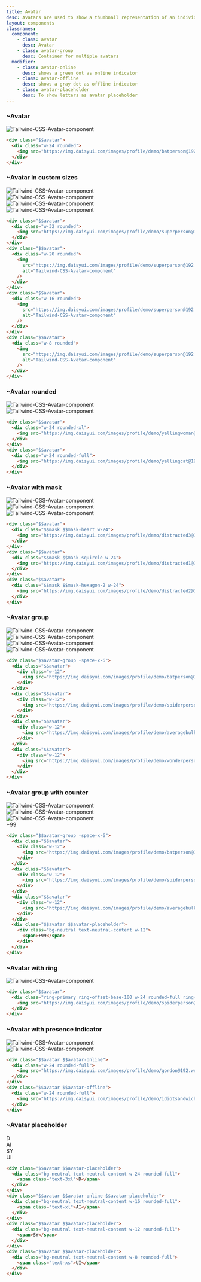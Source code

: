 ```yaml
---
title: Avatar
desc: Avatars are used to show a thumbnail representation of an individual or business in the interface.
layout: components
classnames:
  component:
    - class: avatar
      desc: Avatar
    - class: avatar-group
      desc: Container for multiple avatars
  modifier:
    - class: avatar-online
      desc: shows a green dot as online indicator
    - class: avatar-offline
      desc: shows a gray dot as offline indicator
    - class: avatar-placeholder
      desc: To show letters as avatar placeholder
---
```


<script>
  import Component from "$components/Component.svelte"
  import Translate from "$components/Translate.svelte"
</script>

### ~Avatar

<div class="avatar">
  <div class="w-24 rounded bg-base-300">
    <img src="https://img.daisyui.com/images/profile/demo/batperson@192.webp" alt="Tailwind-CSS-Avatar-component" />
  </div>
</div>

```html
<div class="$$avatar">
  <div class="w-24 rounded">
    <img src="https://img.daisyui.com/images/profile/demo/batperson@192.webp" />
  </div>
</div>
```

### ~Avatar in custom sizes

<div class="avatar">
  <div class="w-24 rounded bg-base-300">
    <img src="https://img.daisyui.com/images/profile/demo/superperson@192.webp" alt="Tailwind-CSS-Avatar-component" />
  </div>
</div>
<div class="avatar">
  <div class="w-16 rounded bg-base-300">
    <img src="https://img.daisyui.com/images/profile/demo/superperson@192.webp" alt="Tailwind-CSS-Avatar-component" />
  </div>
</div>
<div class="avatar">
  <div class="w-12 rounded bg-base-300">
    <img src="https://img.daisyui.com/images/profile/demo/superperson@192.webp" alt="Tailwind-CSS-Avatar-component" />
  </div>
</div>
<div class="avatar">
  <div class="w-8 rounded bg-base-300">
    <img src="https://img.daisyui.com/images/profile/demo/superperson@192.webp" alt="Tailwind-CSS-Avatar-component" />
  </div>
</div>

```html
<div class="$$avatar">
  <div class="w-32 rounded">
    <img src="https://img.daisyui.com/images/profile/demo/superperson@192.webp" />
  </div>
</div>
<div class="$$avatar">
  <div class="w-20 rounded">
    <img
      src="https://img.daisyui.com/images/profile/demo/superperson@192.webp"
      alt="Tailwind-CSS-Avatar-component"
    />
  </div>
</div>
<div class="$$avatar">
  <div class="w-16 rounded">
    <img
      src="https://img.daisyui.com/images/profile/demo/superperson@192.webp"
      alt="Tailwind-CSS-Avatar-component"
    />
  </div>
</div>
<div class="$$avatar">
  <div class="w-8 rounded">
    <img
      src="https://img.daisyui.com/images/profile/demo/superperson@192.webp"
      alt="Tailwind-CSS-Avatar-component"
    />
  </div>
</div>
```

### ~Avatar rounded

<div class="avatar">
  <div class="w-24 rounded-xl bg-base-300">
    <img src="https://img.daisyui.com/images/profile/demo/yellingwoman@192.webp" alt="Tailwind-CSS-Avatar-component" />
  </div>
</div>
<div class="avatar">
  <div class="w-24 rounded-full bg-base-300">
    <img src="https://img.daisyui.com/images/profile/demo/yellingcat@192.webp" alt="Tailwind-CSS-Avatar-component" />
  </div>
</div>

```html
<div class="$$avatar">
  <div class="w-24 rounded-xl">
    <img src="https://img.daisyui.com/images/profile/demo/yellingwoman@192.webp" />
  </div>
</div>
<div class="$$avatar">
  <div class="w-24 rounded-full">
    <img src="https://img.daisyui.com/images/profile/demo/yellingcat@192.webp" />
  </div>
</div>
```

### ~Avatar with mask

<div class="avatar">
  <div class="w-24 mask mask-heart bg-base-300">
    <img src="https://img.daisyui.com/images/profile/demo/distracted3@192.webp" alt="Tailwind-CSS-Avatar-component" />
  </div>
</div>
<div class="avatar">
  <div class="w-24 mask mask-squircle bg-base-300">
    <img src="https://img.daisyui.com/images/profile/demo/distracted1@192.webp" alt="Tailwind-CSS-Avatar-component" />
  </div>
</div>
<div class="avatar">
  <div class="w-24 mask mask-hexagon-2 bg-base-300">
    <img src="https://img.daisyui.com/images/profile/demo/distracted2@192.webp" alt="Tailwind-CSS-Avatar-component" />
  </div>
</div>

```html
<div class="$$avatar">
  <div class="$$mask $$mask-heart w-24">
    <img src="https://img.daisyui.com/images/profile/demo/distracted3@192.webp" />
  </div>
</div>
<div class="$$avatar">
  <div class="$$mask $$mask-squircle w-24">
    <img src="https://img.daisyui.com/images/profile/demo/distracted1@192.webp" />
  </div>
</div>
<div class="$$avatar">
  <div class="$$mask $$mask-hexagon-2 w-24">
    <img src="https://img.daisyui.com/images/profile/demo/distracted2@192.webp" />
  </div>
</div>
```

### ~Avatar group

<div class="avatar-group -space-x-6">
  <div class="avatar">
    <div class="w-12 bg-base-300">
      <img src="https://img.daisyui.com/images/profile/demo/batperson@192.webp" alt="Tailwind-CSS-Avatar-component" />
    </div>
  </div>
  <div class="avatar">
    <div class="w-12 bg-base-300">
      <img src="https://img.daisyui.com/images/profile/demo/spiderperson@192.webp" alt="Tailwind-CSS-Avatar-component" />
    </div>
  </div>
  <div class="avatar">
    <div class="w-12 bg-base-300">
      <img src="https://img.daisyui.com/images/profile/demo/averagebulk@192.webp" alt="Tailwind-CSS-Avatar-component" />
    </div>
  </div>
  <div class="avatar">
    <div class="w-12 bg-base-300">
      <img src="https://img.daisyui.com/images/profile/demo/wonderperson@192.webp" alt="Tailwind-CSS-Avatar-component" />
    </div>
  </div>
</div>

```html
<div class="$$avatar-group -space-x-6">
  <div class="$$avatar">
    <div class="w-12">
      <img src="https://img.daisyui.com/images/profile/demo/batperson@192.webp" />
    </div>
  </div>
  <div class="$$avatar">
    <div class="w-12">
      <img src="https://img.daisyui.com/images/profile/demo/spiderperson@192.webp" />
    </div>
  </div>
  <div class="$$avatar">
    <div class="w-12">
      <img src="https://img.daisyui.com/images/profile/demo/averagebulk@192.webp" />
    </div>
  </div>
  <div class="$$avatar">
    <div class="w-12">
      <img src="https://img.daisyui.com/images/profile/demo/wonderperson@192.webp" />
    </div>
  </div>
</div>
```

### ~Avatar group with counter

<div class="avatar-group -space-x-6">
  <div class="avatar">
    <div class="w-12  bg-base-300">
      <img src="https://img.daisyui.com/images/profile/demo/batperson@192.webp" alt="Tailwind-CSS-Avatar-component" />
    </div>
  </div>
  <div class="avatar">
    <div class="w-12  bg-base-300">
      <img src="https://img.daisyui.com/images/profile/demo/spiderperson@192.webp" alt="Tailwind-CSS-Avatar-component" />
    </div>
  </div>
  <div class="avatar">
    <div class="w-12  bg-base-300">
      <img src="https://img.daisyui.com/images/profile/demo/averagebulk@192.webp" alt="Tailwind-CSS-Avatar-component" />
    </div>
  </div>
  <div class="avatar avatar-placeholder">
    <div class="w-12 bg-neutral text-neutral-content">
      <span>+99</span>
    </div>
  </div>
</div>

```html
<div class="$$avatar-group -space-x-6">
  <div class="$$avatar">
    <div class="w-12">
      <img src="https://img.daisyui.com/images/profile/demo/batperson@192.webp" />
    </div>
  </div>
  <div class="$$avatar">
    <div class="w-12">
      <img src="https://img.daisyui.com/images/profile/demo/spiderperson@192.webp" />
    </div>
  </div>
  <div class="$$avatar">
    <div class="w-12">
      <img src="https://img.daisyui.com/images/profile/demo/averagebulk@192.webp" />
    </div>
  </div>
  <div class="$$avatar $$avatar-placeholder">
    <div class="bg-neutral text-neutral-content w-12">
      <span>+99</span>
    </div>
  </div>
</div>
```

### ~Avatar with ring

<div class="avatar">
  <div class="w-24 rounded-full ring-2 ring-primary ring-offset-base-100 ring-offset-2">
    <img src="https://img.daisyui.com/images/profile/demo/spiderperson@192.webp" alt="Tailwind-CSS-Avatar-component" />
  </div>
</div>

```html
<div class="$$avatar">
  <div class="ring-primary ring-offset-base-100 w-24 rounded-full ring-2 ring-offset-2">
    <img src="https://img.daisyui.com/images/profile/demo/spiderperson@192.webp" />
  </div>
</div>
```

### ~Avatar with presence indicator

<div class="avatar avatar-online">
  <div class="w-24 rounded-full bg-base-300">
    <img src="https://img.daisyui.com/images/profile/demo/gordon@192.webp" alt="Tailwind-CSS-Avatar-component" />
  </div>
</div>
<div class="avatar avatar-offline">
  <div class="w-24 rounded-full bg-base-300">
    <img src="https://img.daisyui.com/images/profile/demo/idiotsandwich@192.webp" alt="Tailwind-CSS-Avatar-component" />
  </div>
</div>

```html
<div class="$$avatar $$avatar-online">
  <div class="w-24 rounded-full">
    <img src="https://img.daisyui.com/images/profile/demo/gordon@192.webp" />
  </div>
</div>
<div class="$$avatar $$avatar-offline">
  <div class="w-24 rounded-full">
    <img src="https://img.daisyui.com/images/profile/demo/idiotsandwich@192.webp" />
  </div>
</div>
```

### ~Avatar placeholder

<div class="avatar avatar-placeholder">
  <div class="bg-neutral text-neutral-content rounded-full w-24">
    <span class="text-3xl">D</span>
  </div>
</div>
<div class="avatar avatar-online avatar-placeholder">
  <div class="bg-neutral text-neutral-content rounded-full w-16">
    <span class="text-xl">AI</span>
  </div>
</div>
<div class="avatar avatar-placeholder">
  <div class="bg-neutral text-neutral-content rounded-full w-12">
    <span>SY</span>
  </div>
</div>
<div class="avatar avatar-placeholder">
  <div class="bg-neutral text-neutral-content rounded-full w-8">
    <span class="text-xs">UI</span>
  </div>
</div>

```html
<div class="$$avatar $$avatar-placeholder">
  <div class="bg-neutral text-neutral-content w-24 rounded-full">
    <span class="text-3xl">D</span>
  </div>
</div>
<div class="$$avatar $$avatar-online $$avatar-placeholder">
  <div class="bg-neutral text-neutral-content w-16 rounded-full">
    <span class="text-xl">AI</span>
  </div>
</div>
<div class="$$avatar $$avatar-placeholder">
  <div class="bg-neutral text-neutral-content w-12 rounded-full">
    <span>SY</span>
  </div>
</div>
<div class="$$avatar $$avatar-placeholder">
  <div class="bg-neutral text-neutral-content w-8 rounded-full">
    <span class="text-xs">UI</span>
  </div>
</div>
```
